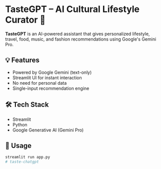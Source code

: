 # TasteGPT – AI Cultural Lifestyle Curator 🎯

**TasteGPT** is an AI-powered assistant that gives personalized lifestyle, travel, food, music, and fashion recommendations using Google's Gemini Pro.

## 💡 Features
- Powered by Google Gemini (text-only)
- Streamlit UI for instant interaction
- No need for personal data
- Single-input recommendation engine

## 🛠 Tech Stack
- Streamlit
- Python
- Google Generative AI (Gemini Pro)

## 🧪 Usage
```bash
streamlit run app.py
#   t a s t e - c h a t g p t  
 